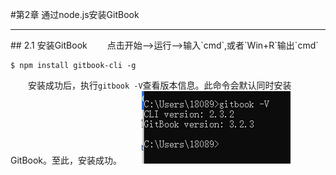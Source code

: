 #第2章 通过node.js安装GitBook

<hr>
## 2.1 安装GitBook
&emsp;&emsp;点击开始—>运行—>输入`cmd`,或者`Win+R`输出`cmd`

```
$ npm install gitbook-cli -g
```
&emsp;&emsp;安装成功后，执行`gitbook -V`查看版本信息。此命令会默认同时安装 GitBook。至此，安装成功。
&emsp;&emsp;![](/assets/2-1.png)








